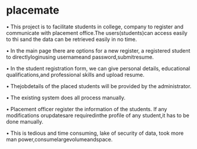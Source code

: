 # placemate
•	This project is to facilitate students in college, company to register and communicate with placement office.The users(students)can access easily to thi sand the data can be retrieved easily in no time.

•	In the main page there are options for a new register, a registered student to directlyloginusing usernameand password,submitresume.

•	In the student registration form, we can give personal details, educational qualifications,and professional skills and upload resume.

•	Thejobdetails of the placed students will be provided by the administrator.


•	The existing system does all process manually.


•	Placement officer register the information of the students. If any modifications orupdatesare requiredinthe profile of any student,it has to be done manually.


•	This is tedious and time consuming, lake of security of data, took more man power,consumelargevolumeandspace.
 


